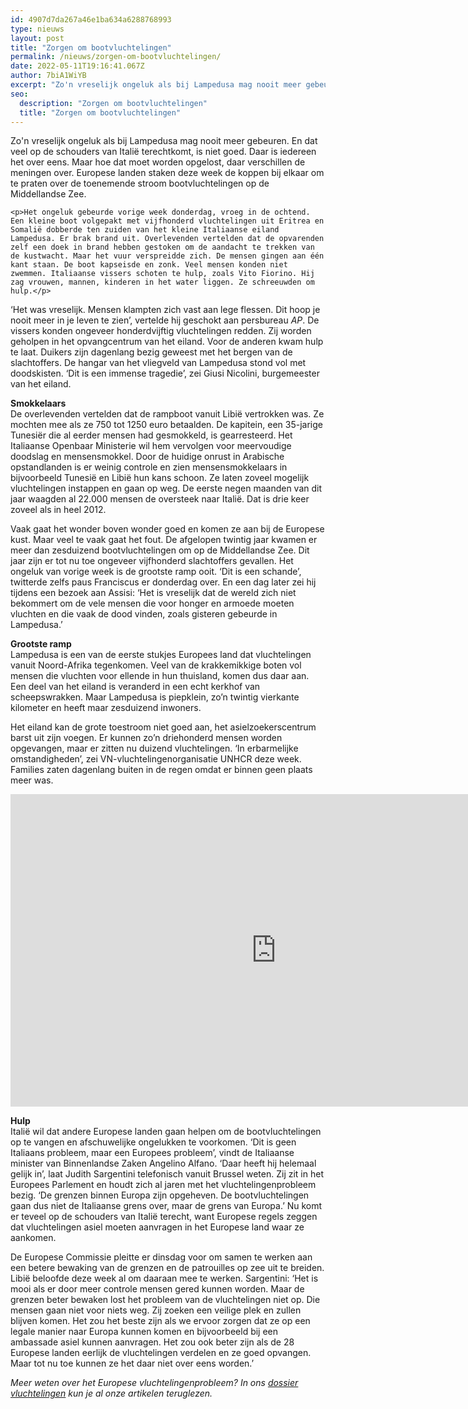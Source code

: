 ```yaml
---
id: 4907d7da267a46e1ba634a6288768993
type: nieuws
layout: post
title: "Zorgen om bootvluchtelingen"
permalink: /nieuws/zorgen-om-bootvluchtelingen/
date: 2022-05-11T19:16:41.067Z
author: 7biA1WiYB
excerpt: "Zo'n vreselijk ongeluk als bij Lampedusa mag nooit meer gebeuren. En dat veel op de schouders van Italië terechtkomt, is niet goed. Daar is iedereen het over eens. Maar hoe dat moet worden opgelost, daar verschillen de meningen over. Europese landen staken deze week de koppen bij elkaar om te praten over de toenemende stroom bootvluchtelingen op de Middellandse Zee.  "
seo:
  description: "Zorgen om bootvluchtelingen"
  title: "Zorgen om bootvluchtelingen"
---
```

Zo'n vreselijk ongeluk als bij Lampedusa mag nooit meer gebeuren. En dat veel op de schouders van Italië terechtkomt, is niet goed. Daar is iedereen het over eens. Maar hoe dat moet worden opgelost, daar verschillen de meningen over. Europese landen staken deze week de koppen bij elkaar om te praten over de toenemende stroom bootvluchtelingen op de Middellandse Zee.  

    <p>Het ongeluk gebeurde vorige week donderdag, vroeg in de ochtend. Een kleine boot volgepakt met vijfhonderd vluchtelingen uit Eritrea en Somalië dobberde ten zuiden van het kleine Italiaanse eiland Lampedusa. Er brak brand uit. Overlevenden vertelden dat de opvarenden zelf een doek in brand hebben gestoken om de aandacht te trekken van de kustwacht. Maar het vuur verspreidde zich. De mensen gingen aan één kant staan. De boot kapseisde en zonk. Veel mensen konden niet zwemmen. Italiaanse vissers schoten te hulp, zoals Vito Fiorino. Hij zag vrouwen, mannen, kinderen in het water liggen. Ze schreeuwden om hulp.</p>
<p>‘Het was vreselijk. Mensen klampten zich vast aan lege flessen. Dit hoop je nooit meer in je leven te zien’, vertelde hij geschokt aan persbureau <em>AP</em>. De vissers konden ongeveer honderdvijftig vluchtelingen redden. Zij worden geholpen in het opvangcentrum van het eiland. Voor de anderen kwam hulp te laat. Duikers zijn dagenlang bezig geweest met het bergen van de slachtoffers. De hangar van het vliegveld van Lampedusa stond vol met doodskisten. ‘Dit is een immense tragedie’, zei Giusi Nicolini, burgemeester van het eiland.</p>
<p><strong>Smokkelaars</strong><br>De overlevenden vertelden dat de rampboot vanuit Libië vertrokken was. Ze mochten mee als ze 750 tot 1250 euro betaalden. De kapitein, een 35-jarige Tunesiër die al eerder mensen had gesmokkeld, is gearresteerd. Het Italiaanse Openbaar Ministerie wil hem vervolgen voor meervoudige doodslag en mensensmokkel. Door de huidige onrust in Arabische opstandlanden is er weinig controle en zien mensensmokkelaars in bijvoorbeeld Tunesië en Libië hun kans schoon. Ze laten zoveel mogelijk vluchtelingen instappen en gaan op weg. De eerste negen maanden van dit jaar waagden al 22.000 mensen de oversteek naar Italië. Dat is drie keer zoveel als in heel 2012.</p>
<p>Vaak gaat het wonder boven wonder goed en komen ze aan bij de Europese kust. Maar veel te vaak gaat het fout. De afgelopen twintig jaar kwamen er meer dan zesduizend bootvluchtelingen om op de Middellandse Zee. Dit jaar zijn er tot nu toe ongeveer vijfhonderd slachtoffers gevallen. Het ongeluk van vorige week is de grootste ramp ooit. ‘Dit is een schande’, twitterde zelfs paus Franciscus er donderdag over. En een dag later zei hij tijdens een bezoek aan Assisi: ‘Het is vreselijk dat de wereld zich niet bekommert om de vele mensen die voor honger en armoede moeten vluchten en die vaak de dood vinden, zoals gisteren gebeurde in Lampedusa.’</p>
<p><strong>Grootste ramp</strong><br>Lampedusa is een van de eerste stukjes Europees land dat vluchtelingen vanuit Noord-Afrika tegenkomen. Veel van de krakkemikkige boten vol mensen die vluchten voor ellende in hun thuisland, komen dus daar aan. Een deel van het eiland is veranderd in een echt kerkhof van scheepswrakken. Maar Lampedusa is piepklein, zo’n twintig vierkante kilometer en heeft maar zesduizend inwoners.</p>
<p>Het eiland kan de grote toestroom niet goed aan, het asielzoekerscentrum barst uit zijn voegen. Er kunnen zo’n driehonderd mensen worden opgevangen, maar er zitten nu duizend vluchtelingen. ‘In erbarmelijke omstandigheden’, zei VN-vluchtelingenorganisatie UNHCR deze week. Families zaten dagenlang buiten in de regen omdat er binnen geen plaats meer was.</p>
<p><iframe src="https://www.google.com/maps/embed?pb=!1m18!1m12!1m3!1d1648756.1078288318!2d11.500874764136213!3d36.185366317463235!2m3!1f0!2f0!3f0!3m2!1i1024!2i768!4f13.1!3m3!1m2!1s0x13043bd4ad59b6b7%3A0xf38312844c6b10db!2sLampedusa%2C+Itali%C3%AB!5e0!3m2!1snl!2snl!4v1429518557462" frameborder="0" height="500" width="850"></iframe></p>
<p><strong>Hulp</strong><br>Italië wil dat andere Europese landen gaan helpen om de bootvluchtelingen op te vangen en afschuwelijke ongelukken te voorkomen. ‘Dit is geen Italiaans probleem, maar een Europees probleem’, vindt de Italiaanse minister van Binnenlandse Zaken Angelino Alfano. ‘Daar heeft hij helemaal gelijk in’, laat Judith Sargentini telefonisch vanuit Brussel weten. Zij zit in het Europees Parlement en houdt zich al jaren met het vluchtelingenprobleem bezig. ‘De grenzen binnen Europa zijn opgeheven. De bootvluchtelingen gaan dus niet de Italiaanse grens over, maar de grens van Europa.’ Nu komt er teveel op de schouders van Italië terecht, want Europese regels zeggen dat vluchtelingen asiel moeten aanvragen in het Europese land waar ze aankomen.</p>
<p>De Europese Commissie pleitte er dinsdag voor om samen te werken aan een betere bewaking van de grenzen en de patrouilles op zee uit te breiden. Libië beloofde deze week al om daaraan mee te werken. Sargentini: ‘Het is mooi als er door meer controle mensen gered kunnen worden. Maar de grenzen beter bewaken lost het probleem van de vluchtelingen niet op. Die mensen gaan niet voor niets weg. Zij zoeken een veilige plek en zullen blijven komen. Het zou het beste zijn als we ervoor zorgen dat ze op een legale manier naar Europa kunnen komen en bijvoorbeeld bij een ambassade asiel kunnen aanvragen. Het zou ook beter zijn als de 28 Europese landen eerlijk de vluchtelingen verdelen en ze goed opvangen. Maar tot nu toe kunnen ze het daar niet over eens worden.’</p>
<p><em>Meer weten over het Europese vluchtelingenprobleem? In ons <a href="https://7dagen.netlify.app/dossier-vluchtelingen">dossier vluchtelingen</a> kun je al onze artikelen teruglezen.</em></p>  
